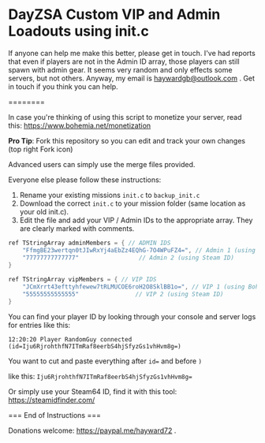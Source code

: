# DayZSA Custom VIP and Admin Loadouts using init.c

If anyone can help me make this better, please get in touch. I've had reports that even if players are not in the Admin ID array, those players can still spawn with admin gear. It seems very random and only effects some servers, but not others. Anyway, my email is haywardgb@outlook.com . Get in touch if you think you can help. 

========

In case you're thinking of using this script to monetize your server, read this: https://www.bohemia.net/monetization

**Pro Tip**: Fork this repository so you can edit and track your own changes (top right Fork icon)

Advanced users can simply use the merge files provided. 

Everyone else please follow these instructions:

1. Rename your existing missions `init.c` to `backup_init.c` 
2. Download the correct `init.c` to your mission folder (same location as your old init.c).
3. Edit the file and add your VIP / Admin IDs to the appropriate array. They are clearly marked with comments. 

```c
ref TStringArray adminMembers = { // ADMIN IDS
	"FfmgBE23wertqn0tJIwRxYj4aEbZz4EQhG-7O4WPuFZ4=", // Admin 1 (using Bohemia UID) 		
	"77777777777777"				 // Admin 2 (using Steam ID) 
}
			
ref TStringArray vipMembers = { // VIP IDS
	"JCmXrrt43efttyhfewew7tRLMUCOE6roH2O8SklBB1o=", // VIP 1 (using Bohemia UID) 			
	"55555555555555"				// VIP 2 (using Steam ID) 
}
```

You can find your player ID by looking through your console and server logs for entries like this:
	
	12:20:20 Player RandomGuy connected (id=Iju6RjrohthfN7ITmRaf8eerbS4hjSfyzGs1vhHvm8g=)
	
You want to cut and paste everything after `id=` and before `)`
	
like this: `Iju6RjrohthfN7ITmRaf8eerbS4hjSfyzGs1vhHvm8g=`  
  
Or simply use your Steam64 ID, find it with this tool: https://steamidfinder.com/

=== End of Instructions ===
  
Donations welcome: https://paypal.me/hayward72 .

